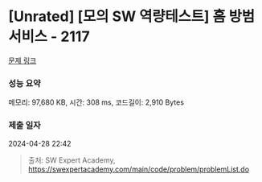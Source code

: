 # [Unrated] [모의 SW 역량테스트] 홈 방범 서비스 - 2117 

[문제 링크](https://swexpertacademy.com/main/code/problem/problemDetail.do?contestProbId=AV5V61LqAf8DFAWu) 

### 성능 요약

메모리: 97,680 KB, 시간: 308 ms, 코드길이: 2,910 Bytes

### 제출 일자

2024-04-28 22:42



> 출처: SW Expert Academy, https://swexpertacademy.com/main/code/problem/problemList.do